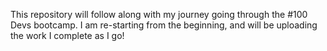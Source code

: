 This repository will follow along with my journey going through the #100 Devs bootcamp. I am re-starting from the beginning, and will be uploading the work I complete as I go!
